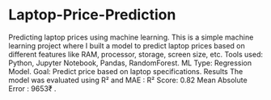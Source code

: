 # Laptop-Price-Prediction
Predicting laptop prices using machine learning.
This is a simple machine learning project where I built a model to predict laptop prices based on different features like RAM, processor, storage, screen size, etc.
Tools used: Python, Jupyter Notebook, Pandas, RandomForest.
ML Type: Regression Model.
Goal: Predict price based on laptop specifications.
Results
The model was evaluated using R² and MAE :
R² Score: 0.82
Mean Absolute Error : 9653₹ .
